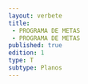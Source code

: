 ```yaml
---
layout: verbete
title:
 - PROGRAMA DE METAS
 - PROGRAMA DE METAS
published: true
edition: 1  
type: T
subtype: Planos
---
```


